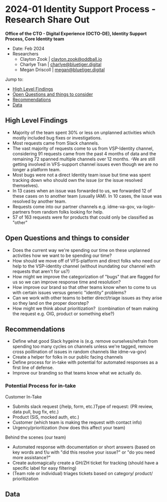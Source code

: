# 2024-01 Identity Support Process - Research Share Out
**Office of the CTO - Digital Experience (OCTO-DE), Identity Support Process, Core Identity team**
- Date: Feb 2024
- Researchers
  - Clayton Zook | clayton.zook@oddball.io
  - Charlye Tran | charlye@bluetiger.digital
  - Megan Driscoll | megan@bluetiger.digital


Jump to:
- [High Level Findings](#high-level-findings)
- [Open Questions and things to consider](#open-questions-and-hings-to-consider)
- [Recommendations](#recommendations)
- [Data](#data)


## High Level Findings

- Majority of the team spent 30% or less on unplanned activities which mostly included bug fixes or investigations.
- Most requests came from Slack channels.
- The vast majority of requests come to us from VSP-Identity channel, considering 91 requests came from the past 4 months of data and the remaining 72 spanned multiple channels over 12 months.
 -We are still getting involved in VFS-support channel issues even though we are no longer a platform team.  
- Most bugs were not a direct Identity team issue but time was spent tracking down who should own the issue (or the issue resolved themselves).
- In 13 cases when an issue was forwarded to us, we forwarded 12 of these cases on to another team (usually IAM). In 10 cases, the issue was resolved by another team.
- Requests come into our partner channels e.g. idme-va-gov, va-login-partners from random folks looking for help.
- 57 of 163 requests were for products that could only be classified as "other"


## Open Questions and things to consider

- Does the current way we're spending our time on these unplanned activities how we want to be spending our time?
- How should we move off of VFS-platform and direct folks who need our help to the VSP-identity channel (without inundating our channel with requests that aren't for us?)
- How might we improve the categorization of "bugs" that are flagged for us so we can improve response time and resolution?
- How improve our brand so that other teams know when to come to us with certain issues versus generic "identity" problems?
- Can we work with other teams to better direct/triage issues as they arise so they land on the proper doorstep?
- How might we think about prioritization?  (combination of team making the request e.g. OIG, product or something else?)

## Recommendations

- Define what good Slack hygeine is (e.g. remove ourselves/refrain from spending too many cycles on channels unless we're tagged, remove cross poillination of issues in random channels like idme-va-gov)
- Create a helper for folks in our public facing channels
- Define process for in-take with potential for automated responses as a first line of defense.
- Improve our branding so that teams know what we actually do.


### Potential Process for in-take

Customer In-Take
- Submits slack request (/help, form, etc.)Type of request: (PR review, data pull, bug fix, etc.)
- Product (SiS, mocked auth, etc.)
- Customer (which team is making the request with contact info)
- Urgency/prioritization&nbsp;(how does this affect your team)

Behind the scenes (our team)

- Automated response with documentation or short answers (based on key words and f/u with "did this resolve your issue?" or "do you need more assistance?"
- Create automagically create a GH/ZH ticket for tracking&nbsp;(should have a specific label for easy filtering)
- (Team role or individual) triages tickets based on category/ product/ prioritization

## Data



